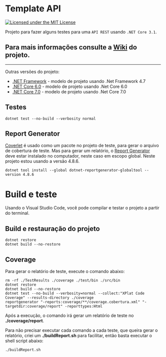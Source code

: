 # Template API

[![Licensed under the MIT License](https://img.shields.io/badge/License-MIT-blue.svg)](./LICENSE)

Projeto para fazer alguns testes para uma `API REST` usando `.NET Core 3.1`.

## Para mais informações consulte a [Wiki] do projeto.
___

Outras versões do projeto:

- [.NET Framework](https://github.com/RenatoPacheco/DotNet.TemplateApi/tree/dot-net-framework) - modelo de projeto usando .Net Framework 4.7
- [.NET Core 6.0](https://github.com/RenatoPacheco/DotNet.TemplateApi/tree/dot-net-core-6) - modelo de projeto usando .Net Core 6.0
- [.NET Core 7.0](https://github.com/RenatoPacheco/DotNet.TemplateApi/tree/dot-net-core-7) - modelo de projeto usando .Net Core 7.0

## Testes

```
dotnet test --no-build --verbosity normal
```

## Report Generator

[Coverlet] é usado como um pacote no projeto de teste, para gerar o arquivo de cobertura de teste. Mas para gerar um relatório, o [Report Generator] deve estar instalado no computador, neste caso em escopo global. Neste projeto estou usando a versão 4.8.6.

```	
dotnet tool install --global dotnet-reportgenerator-globaltool --version 4.8.6
```

# Build e teste

Usando o Visual Studio Code, você pode compilar e testar o projeto a partir do terminal.

## Build e restauração do projeto

```
dotnet restore
dotnet build --no-restore
```

## Coverage

Para gerar o relatório de teste, execute o comando abaixo:

```
rm -rf ./TestResults ./coverage ./test/bin ./src/bin
dotnet restore
dotnet build --no-restore
dotnet test --no-build --verbosity=normal --collect:"XPlat Code Coverage" --results-directory ./coverage
reportgenerator "-reports:coverage/**/coverage.cobertura.xml" "-targetdir:coverage/report" -reporttypes:Html
```

Após a execução, o comando irá gerar um relatório de teste no **./coverage/report**.

Para não precisar executar cada comando a cada teste, que queira gerar o relatório, criei um **./buildReport.sh** para facilitar, então basta executar o shell script abaixo:

```	
./buildReport.sh
```

<!-- Links -->

[Wiki]: <https://github.com/RenatoPacheco/DotNet.TemplateApi/wiki>
[Visual Studio]:<https://visualstudio.microsoft.com/>
[VSCode]:<https://code.visualstudio.com/>
[.Net Core 3.1]:<https://docs.microsoft.com/en-us/dotnet/core/whats-new/dotnet-core-3-1>
[.NET 5]:<https://docs.microsoft.com/en-us/dotnet/core/whats-new/dotnet-5>
[Report Generator]:<https://github.com/danielpalme/ReportGenerator>
[Coverlet]:<https://github.com/coverlet-coverage/coverlet>
[shields.io]:<https://shields.io/category/coverage>